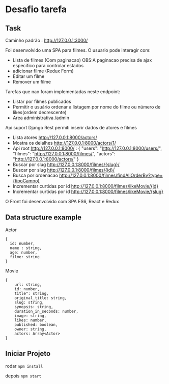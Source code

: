 # Desafio tarefa
## Task


Caminho padrão : http://127.0.0.1:3000/

Foi desenvolvido uma SPA para filmes. O usuario pode interagir com:
 - Lista de filmes (Com paginacao)
 OBS:A paginacao precisa de ajax especifico para controlar estados
 - adicionar filme (Redux Form)
 - Editar um filme
 - Remover um filme 


 Tarefas que nao foram implementadas neste endpoint:
 - Listar por filmes publicados  
 - Permitir o usuário ordenar a listagem por nome do filme ou número de likes(ordem decrescente) 
 - Area administrativa /admin

Api suport Django Rest permiti inserir dados de atores e filmes
 - Lista atores http://127.0.0.1:8000/actors/ 
 - Mostra os delalhes http://127.0.0.1:8000/actors/1/
 - Api root http://127.0.0.1:8000/ :
  {
      "users": "http://127.0.0.1:8000/users/",
      "filmes": "http://127.0.0.1:8000/filmes/",
      "actors": "http://127.0.0.1:8000/actors/"
  }
  - Buscar por slug http://127.0.0.1:8000/filmes/{slug}/
  - Buscar por slug http://127.0.0.1:8000/filmes/{id}/
  - Busca por ordenacao http://127.0.0.1:8000/filmes/findAllOrderBy?type={tipoCampo}
  - Incrementar curtidas por id http://127.0.0.1:8000/filmes/likeMovie/{id}
  - Incrementar curtidas por id http://127.0.0.1:8000/filmes/likeMovie/{slug}


O Front  foi desenvolvido com SPA ES6, React e Redux
## Data structure example
Actor 

```
{
  id: number,
  name : string,
  age: number,
  filme: string
}
```

Movie
```
{
    url: string,
    id: number,
    title": string,
    original_title: string,
    slug: string,
    synopsis: string,
    duration_in_seconds: number,
    image: string,
    likes: number,
    published: boolean,
    owner: string,
    actors: Array<Actor>
}
```

## Iniciar Projeto
rodar `npm install`

depois `npm start`
